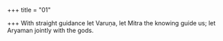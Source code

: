 +++
title = "01"

+++
With straight guidance let Varuṇa, let Mitra the knowing guide us; let Aryaman jointly with the gods.  
